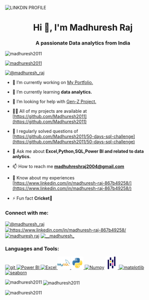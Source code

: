 ![LINKDIN PROFILE](https://github.com/user-attachments/assets/30e15af0-6d19-496b-980c-6119e22bc492)


<h1 align="center">Hi 👋, I'm Madhuresh Raj</h1>
<h3 align="center">A passionate Data analytics from India</h3>

<p align="left"> <img src="https://komarev.com/ghpvc/?username=madhuresh2011&label=Profile%20views&color=0e75b6&style=flat" alt="madhuresh2011" /> </p>

<p align="left"> <a href="https://github.com/ryo-ma/github-profile-trophy"><img src="https://github-profile-trophy.vercel.app/?username=madhuresh2011" alt="madhuresh2011" /></a> </p>

<p align="left"> <a href="https://twitter.com/@madhuresh_raj" target="blank"><img src="https://img.shields.io/twitter/follow/madhuresh raj?logo=twitter&style=for-the-badge" alt="@madhuresh_raj" /></a> </p>

- 🔭 I’m currently working on [My Portfolio.](https://madhureshportfolio.netlify.app/)

- 🌱 I’m currently learning **data analytics.**

- 🤝 I’m looking for help with [Gen-Z Project.](https://github.com/Madhuresh2011/kulturehire-Internship)

- 👨‍💻 All of my projects are available at [https://github.com/Madhuresh2011](https://github.com/Madhuresh2011)

- 📝 I regularly solved questions of [https://github.com/Madhuresh2011/50-days-sql-challenge](https://github.com/Madhuresh2011/50-days-sql-challenge)

- 💬 Ask me about **Excel,Python,SQL,Power BI and related to data anlytics.**

- 📫 How to reach me **madhuhreshraj2004@gmail.com**

- 📄 Know about my experiences [https://www.linkedin.com/in/madhuresh-raj-867b49258/](https://www.linkedin.com/in/madhuresh-raj-867b49258/)

- ⚡ Fun fact **Cricket🏏**

<h3 align="left">Connect with me:</h3>
<p align="left">
<a href="https://twitter.com/@madhuresh_raj" target="blank"><img align="center" src="https://raw.githubusercontent.com/rahuldkjain/github-profile-readme-generator/master/src/images/icons/Social/twitter.svg" alt="@madhuresh_raj" height="30" width="40" /></a>
<a href="https://linkedin.com/in/https://www.linkedin.com/in/madhuresh-raj-" target="blank"><img align="center" src="https://raw.githubusercontent.com/rahuldkjain/github-profile-readme-generator/master/src/images/icons/Social/linked-in-alt.svg" alt="https://www.linkedin.com/in/madhuresh-raj-867b49258/" height="30" width="40" /></a>
<a href="https://fb.com/madhuresh raj" target="blank"><img align="center" src="https://raw.githubusercontent.com/rahuldkjain/github-profile-readme-generator/master/src/images/icons/Social/facebook.svg" alt="madhuresh raj" height="30" width="40" /></a>
<a href="https://instagram.com/__madhuresh_" target="blank"><img align="center" src="https://raw.githubusercontent.com/rahuldkjain/github-profile-readme-generator/master/src/images/icons/Social/instagram.svg" alt="__madhuresh_" height="30" width="40" /></a>
</p>

<h3 align="left">Languages and Tools:</h3>
<p align="left"> <a href="https://git-scm.com/" target="_blank" rel="noreferrer"> <img src="https://www.vectorlogo.zone/logos/git-scm/git-scm-icon.svg" alt="git" width="40" height="40"/> </a>
<a href="https://en.wikipedia.org/wiki/Microsoft_Power_BI" target="_blank" rel="noreferrer"> <img src="https://logos-world.net/wp-content/uploads/2022/02/Power-BI-Logo.png" alt="Power BI" width="40" height="40"/> </a>
<a href="https://en.wikipedia.org/wiki/Microsoft_Excel" target="_blank" rel="noreferrer"> <img src="https://w7.pngwing.com/pngs/502/179/png-transparent-windows-excel-logo-microsoft-excel-spreadsheet-pivot-table-xls-drawing-excel-angle-text-rectangle.png" alt="Excel" width="40" height="40"/> </a>
<a href="https://www.mysql.com/" target="_blank" rel="noreferrer"> <img src="https://raw.githubusercontent.com/devicons/devicon/master/icons/mysql/mysql-original-wordmark.svg" alt="mysql" width="40" height="40"/> </a>
<a href="https://www.python.org" target="_blank" rel="noreferrer"> <img src="https://raw.githubusercontent.com/devicons/devicon/master/icons/python/python-original.svg" alt="python" width="40" height="40"/> </a>  
<a href="https://numpy.org/" target="_blank" rel="noreferrer"> <img src="https://media.licdn.com/dms/image/v2/D4D12AQG7FHyRGR1mRg/article-cover_image-shrink_720_1280/article-cover_image-shrink_720_1280/0/1661493497844?e=2147483647&v=beta&t=SCJf_n-JishzOROeGqlypiw2GpXLVPoUTeNMrKcbMFs" alt="Numpy" width="40" height="40"/></a>
<a href="https://pandas.pydata.org/" target="_blank" rel="noreferrer"><img src="https://raw.githubusercontent.com/devicons/devicon/2ae2a900d2f041da66e950e4d48052658d850630/icons/pandas/pandas-original.svg" alt="pandas" width="40" height="40"/> </a>
<a href="https://matplotlib.org/" target="_blank" rel="noreferrer"> <img src="https://www.google.com/imgres?q=matplotlib%20image&imgurl=https%3A%2F%2F360digitmg.com%2Fuploads%2Fblog%2Fe417d8bc9e498cee7d9922c8c4342915.png&imgrefurl=https%3A%2F%2F360digitmg.com%2Fblog%2Fmatplotlib&docid=GnNfnqe-HGn_OM&tbnid=Ick6EmwsRxMx5M&vet=12ahUKEwjd5-y78NaKAxWr1DQHHcuABEUQM3oECGUQAA..i&w=1200&h=628&hcb=2&ved=2ahUKEwjd5-y78NaKAxWr1DQHHcuABEUQM3oECGUQAA" alt="matplotlib" width="40" height="40"/> </a>   
<a href="https://seaborn.pydata.org/" target="_blank" rel="noreferrer"> <img src="https://seaborn.pydata.org/_images/logo-mark-lightbg.svg" alt="seaborn" width="40" height="40"/> </a> 
</p>

<p><img align="left" src="https://github-readme-stats.vercel.app/api/top-langs?username=madhuresh2011&show_icons=true&locale=en&layout=compact" alt="madhuresh2011" /></p>

<p>&nbsp;<img align="center" src="https://github-readme-stats.vercel.app/api?username=madhuresh2011&show_icons=true&locale=en" alt="madhuresh2011" /></p>

<p><img align="center" src="https://github-readme-streak-stats.herokuapp.com/?user=madhuresh2011&" alt="madhuresh2011" /></p>

